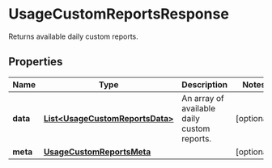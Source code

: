 

# UsageCustomReportsResponse

Returns available daily custom reports.
## Properties

Name | Type | Description | Notes
------------ | ------------- | ------------- | -------------
**data** | [**List&lt;UsageCustomReportsData&gt;**](UsageCustomReportsData.md) | An array of available daily custom reports. |  [optional]
**meta** | [**UsageCustomReportsMeta**](UsageCustomReportsMeta.md) |  |  [optional]



